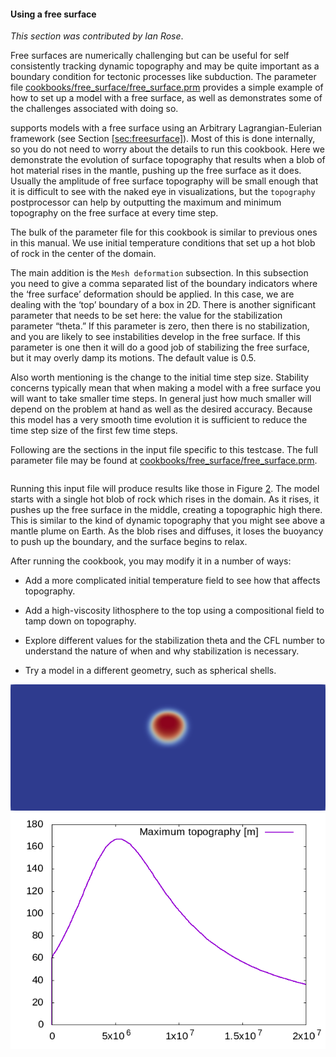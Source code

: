#### Using a free surface

*This section was contributed by Ian Rose*.

Free surfaces are numerically challenging but can be useful for self
consistently tracking dynamic topography and may be quite important as a
boundary condition for tectonic processes like subduction. The parameter file
[cookbooks/free_surface/free_surface.prm][] provides a simple example of how
to set up a model with a free surface, as well as demonstrates some of the
challenges associated with doing so.

supports models with a free surface using an Arbitrary Lagrangian-Eulerian
framework (see Section&nbsp;[\[sec:freesurface\]][1]). Most of this is done
internally, so you do not need to worry about the details to run this
cookbook. Here we demonstrate the evolution of surface topography that results
when a blob of hot material rises in the mantle, pushing up the free surface
as it does. Usually the amplitude of free surface topography will be small
enough that it is difficult to see with the naked eye in visualizations, but
the `topography` postprocessor can help by outputting the maximum and minimum
topography on the free surface at every time step.

The bulk of the parameter file for this cookbook is similar to previous ones
in this manual. We use initial temperature conditions that set up a hot blob
of rock in the center of the domain.

The main addition is the `Mesh deformation` subsection. In this subsection you
need to give a comma separated list of the boundary indicators where the
&lsquo;free surface&rsquo; deformation should be applied. In this case, we are
dealing with the &lsquo;top&rsquo; boundary of a box in 2D. There is another
significant parameter that needs to be set here: the value for the
stabilization parameter &ldquo;theta.&rdquo; If this parameter is zero, then
there is no stabilization, and you are likely to see instabilities develop in
the free surface. If this parameter is one then it will do a good job of
stabilizing the free surface, but it may overly damp its motions. The default
value is 0.5.

Also worth mentioning is the change to the initial time step size. Stability
concerns typically mean that when making a model with a free surface you will
want to take smaller time steps. In general just how much smaller will depend
on the problem at hand as well as the desired accuracy. Because this model has
a very smooth time evolution it is sufficient to reduce the time step size of
the first few time steps.

Following are the sections in the input file specific to this testcase. The
full parameter file may be found at
[cookbooks/free_surface/free_surface.prm][].

``` prmfile
```

Running this input file will produce results like those in Figure&nbsp;[2][].
The model starts with a single hot blob of rock which rises in the domain. As
it rises, it pushes up the free surface in the middle, creating a topographic
high there. This is similar to the kind of dynamic topography that you might
see above a mantle plume on Earth. As the blob rises and diffuses, it loses
the buoyancy to push up the boundary, and the surface begins to relax.

After running the cookbook, you may modify it in a number of ways:

-   Add a more complicated initial temperature field to see how that affects
    topography.

-   Add a high-viscosity lithosphere to the top using a compositional field to
    tamp down on topography.

-   Explore different values for the stabilization theta and the CFL number to
    understand the nature of when and why stabilization is necessary.

-   Try a model in a different geometry, such as spherical shells.

<img src="cookbooks/free_surface/doc/free_surface_blob.png" title="fig:" id="fig:freesurface" style="height:25.0%" alt="Evolution of surface topography due to a rising blob. On the left is a snapshot of the model setup. The right shows the value of the highest topography in the domain over 18 Myr of model time. The topography peaks at 167 meters after 5.5 Myr. This cookbook may be run with the cookbooks/free_surface/free_surface.prm input file." />
<img src="cookbooks/free_surface/doc/free_surface_topography.png" title="fig:" id="fig:freesurface" style="height:25.0%" alt="Evolution of surface topography due to a rising blob. On the left is a snapshot of the model setup. The right shows the value of the highest topography in the domain over 18 Myr of model time. The topography peaks at 167 meters after 5.5 Myr. This cookbook may be run with the cookbooks/free_surface/free_surface.prm input file." />

  [cookbooks/free_surface/free_surface.prm]: cookbooks/free_surface/free_surface.prm
  [1]: #sec:freesurface
  [2]: #fig:freesurface
